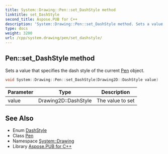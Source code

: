 ```yaml
---
title: System::Drawing::Pen::set_DashStyle method
linktitle: set_DashStyle
second_title: Aspose.PUB for C++
description: 'System::Drawing::Pen::set_DashStyle method. Sets a value that specifies the dash style of the current Pen object in C++.'
type: docs
weight: 3200
url: /cpp/system.drawing/pen/set_dashstyle/
---
```

## Pen::set_DashStyle method


Sets a value that specifies the dash style of the current [Pen](../) object.

```cpp
void System::Drawing::Pen::set_DashStyle(Drawing2D::DashStyle value)
```


| Parameter | Type | Description |
| --- | --- | --- |
| value | Drawing2D::DashStyle | The value to set |

## See Also

* Enum [DashStyle](../../../system.drawing.drawing2d/dashstyle/)
* Class [Pen](../)
* Namespace [System::Drawing](../../)
* Library [Aspose.PUB for C++](../../../)
